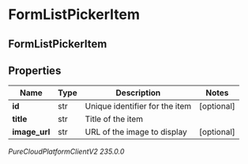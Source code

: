 # FormListPickerItem

## FormListPickerItem

## Properties

|Name | Type | Description | Notes|
|------------ | ------------- | ------------- | -------------|
| **id** | str | Unique identifier for the item | [optional] |
| **title** | str | Title of the item | |
| **image_url** | str | URL of the image to display | [optional] |



_PureCloudPlatformClientV2 235.0.0_
